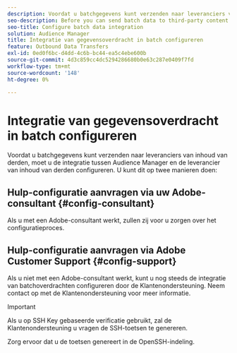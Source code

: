 ```yaml
---
description: Voordat u batchgegevens kunt verzenden naar leveranciers van inhoud van derden, moet u de integratie tussen Audience Manager en de leverancier van inhoud van derden configureren.
seo-description: Before you can send batch data to third-party content providers, you need to configure the integration between Audience Manager and the third-party content provider.
seo-title: Configure batch data integration
solution: Audience Manager
title: Integratie van gegevensoverdracht in batch configureren
feature: Outbound Data Transfers
exl-id: 0ed0f6bc-d4dd-4c6b-bc44-ea5c4ebe600b
source-git-commit: 4d3c859cc4dc5294286680b0e63c287e0409f7fd
workflow-type: tm+mt
source-wordcount: '148'
ht-degree: 0%

---
```


# Integratie van gegevensoverdracht in batch configureren

Voordat u batchgegevens kunt verzenden naar leveranciers van inhoud van derden, moet u de integratie tussen Audience Manager en de leverancier van inhoud van derden configureren. U kunt dit op twee manieren doen:

## Hulp-configuratie aanvragen via uw Adobe-consultant {#config-consultant}

Als u met een Adobe-consultant werkt, zullen zij voor u zorgen over het configuratieproces.

## Hulp-configuratie aanvragen via Adobe Customer Support {#config-support}

Als u niet met een Adobe-consultant werkt, kunt u nog steeds de integratie van batchoverdrachten configureren door de Klantenondersteuning. Neem contact op met de Klantenondersteuning voor meer informatie.

>[!IMPORTANT]
>
>Als u op SSH Key gebaseerde verificatie gebruikt, zal de Klantenondersteuning u vragen de SSH-toetsen te genereren.
>
> Zorg ervoor dat u de toetsen genereert in de OpenSSH-indeling.
